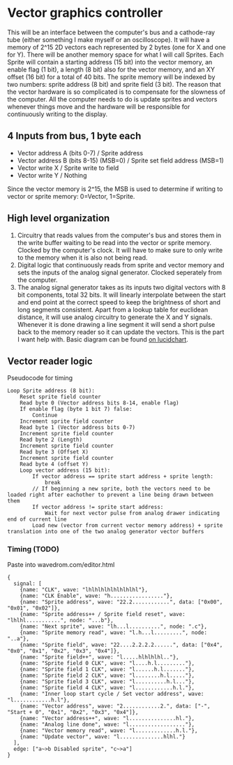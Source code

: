 # Vector graphics controller

This will be an interface between the computer's bus and a cathode-ray tube (either something I make myself or an oscilloscope).
It will have a memory of 2^15 2D vectors each represented by 2 bytes (one for X and one for Y).
There will be another memory space for what I will call Sprites. Each Sprite will contain a starting address (15 bit) into the vector memory, an enable flag (1 bit), a length (8 bit) also for the vector memory, and an XY offset (16 bit) for a total of 40 bits. The sprite memory will be indexed by two numbers: sprite address (8 bit) and sprite field (3 bit).
The reason that the vector hardware is so complicated is to compensate for the slowness of the computer. All the computer needs to do is update sprites and vectors whenever things move and the hardware will be responsible for continuously writing to the display.

## 4 Inputs from bus, 1 byte each

* Vector address A (bits 0-7) / Sprite address
* Vector address B (bits 8-15) (MSB=0) / Sprite set field address (MSB=1)
* Vector write X / Sprite write to field
* Vector write Y / Nothing

Since the vector memory is 2^15, the MSB is used to determine if writing to vector or sprite memory: 0=Vector, 1=Sprite.

## High level organization

1. Circuitry that reads values from the computer's bus and stores them in the write buffer waiting to be read into the vector or sprite memory. Clocked by the computer's clock. It will have to make sure to only write to the memory when it is also not being read.
2. Digital logic that continuously reads from sprite and vector memory and sets the inputs of the analog signal generator. Clocked seperately from the computer.
3. The analog signal generator takes as its inputs two digital vectors with 8 bit components, total 32 bits. It will linearly interpolate between the start and end point at the correct speed to keep the brightness of short and long segments consistent. Apart from a lookup table for euclidean distance, it will use analog circuitry to generate the X and Y signals. Whenever it is done drawing a line segment it will send a short pulse back to the memory reader so it can update the vectors. This is the part I want help with. Basic diagram can be found <a href="https://lucid.app/lucidchart/322781f9-6fc4-4d50-8bcb-cb421720b728/edit?viewport_loc=453%2C-215%2C1675%2C932%2C0_0&invitationId=inv_0f441930-83fd-46a3-a112-9ca28e1ba423">on lucidchart</a>.

## Vector reader logic

Pseudocode for timing
```
Loop Sprite address (8 bit):
	Reset sprite field counter
	Read byte 0 (Vector address bits 8-14, enable flag)
	If enable flag (byte 1 bit 7) false:
		Continue
	Increment sprite field counter
	Read byte 1 (Vector address bits 0-7)
	Increment sprite field counter
	Read byte 2 (Length)
	Increment sprite field counter
	Read byte 3 (Offset X)
	Increment sprite field counter
	Read byte 4 (offset Y)
	Loop vector address (15 bit):
		If vector address == sprite start address + sprite length:
			break
		// If beginning a new sprite, both the vectors need to be loaded right after eachother to prevent a line being drawn between them
		If vector address != sprite start address:
			Wait for next vector pulse from analog drawer indicating end of current line
		Load new (vector from current vector memory address) + sprite translation into one of the two analog generator vector buffers
```

### Timing (TODO)

Paste into wavedrom.com/editor.html
```
{
  signal: [
    {name: "CLK", wave: "lhlhlhlhlhlhlhlhl"},
    {name: "CLK Enable", wave: "h................."},
    {name: "Sprite address", wave: "22.2............", data: ["0x00", "0x01", "0x02"]},
    {name: "Sprite address++ / Sprite field reset", wave: "lhlhl...........", node: "...b"},
    {name: "Next sprite", wave: "lh...l..........", node: ".c"},
    {name: "Sprite memory read", wave: "l.h...l.........", node: "..a"},
    {name: "Sprite field", wave: "22....2.2.2.2......", data: ["0x4", "0x0", "0x1", "0x2", "0x3", "0x4"]},
    {name: "Sprite field++", wave: "l.....hlhlhlhl.."},
    {name: "Sprite field 0 CLK", wave: "l....h.l........."},
    {name: "Sprite field 1 CLK", wave: "l......h.l......."},
    {name: "Sprite field 2 CLK", wave: "l........h.l....."},
    {name: "Sprite field 3 CLK", wave: "l..........h.l..."},
    {name: "Sprite field 4 CLK", wave: "l............h.l."},
    {name: "Inner loop start cycle / Set vector address", wave: "l............h.l"},
    {name: "Vector address", wave: "2............2.", data: ["-", "Start + 0", "0x1", "0x2", "0x3", "0x4"]},
    {name: "Vector address++", wave: "l...............hl."},
    {name: "Analog line done", wave: "l.................."},
    {name: "Vector memory read", wave: "l.............h.l."},
    {name: "Update vector", wave: "l..............hlhl."}
  ],
  edge: ["a~>b Disabled sprite", "c~>a"]
}
```